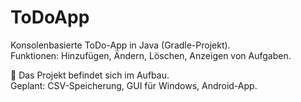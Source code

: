 # ToDoApp

Konsolenbasierte ToDo-App in Java (Gradle-Projekt).  
Funktionen: Hinzufügen, Ändern, Löschen, Anzeigen von Aufgaben.

🚧 Das Projekt befindet sich im Aufbau.  
Geplant: CSV-Speicherung, GUI für Windows, Android-App.
